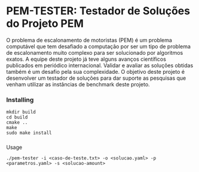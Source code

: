 # PEM-TESTER: Testador de Soluções do Projeto PEM

O problema de escalonamento de motoristas (PEM) é um problema computável que tem desafiado a computação por ser um tipo de problema de escalonamento muito complexo para ser solucionado por algoritmos exatos. A equipe deste projeto já teve alguns avanços científicos publicados em periódico internacional. Validar e avaliar as soluções obtidas também é um desafio pela sua complexidade. O objetivo deste projeto é desenvolver um testador de soluções para dar suporte as pesquisas que venham utilizar as instâncias de benchmark deste projeto.

### Installing

```
mkdir build
cd build
cmake ..
make
sudo make install
```

###

Usage

```
./pem-tester -i <caso-de-teste.txt> -o <solucao.yaml> -p <parametros.yaml> -s <solucao-amount>

```
